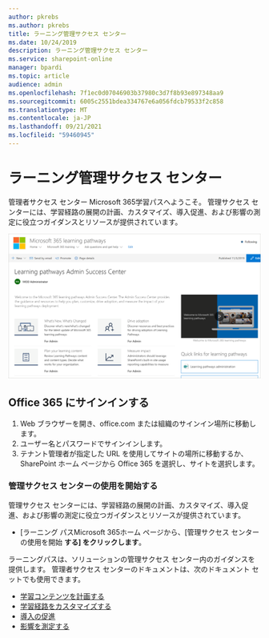 ```yaml
---
author: pkrebs
ms.author: pkrebs
title: ラーニング管理サクセス センター
ms.date: 10/24/2019
description: ラーニング管理サクセス センター
ms.service: sharepoint-online
manager: bpardi
ms.topic: article
audience: admin
ms.openlocfilehash: 7f1ec0d07046903b37980c3d7f8b93e897348aa9
ms.sourcegitcommit: 6005c2551bdea334767e6a056fdcb79533f2c858
ms.translationtype: MT
ms.contentlocale: ja-JP
ms.lasthandoff: 09/21/2021
ms.locfileid: "59460945"
---
```

# <a name="learning-pathways-admin-success-center"></a>ラーニング管理サクセス センター

管理者サクセス センター Microsoft 365学習パスへようこそ。 管理サクセス センターには、学習経路の展開の計画、カスタマイズ、導入促進、および影響の測定に役立つガイダンスとリソースが提供されています。

![サクセス センター](media/cg-successcenter.png)

## <a name="sign-in-to-office-365"></a>Office 365 にサインインする 

1.  Web ブラウザーを開き、office.com または組織のサインイン場所に移動します。 
2.  ユーザー名とパスワードでサインインします。
3.  テナント管理者が指定した URL を使用してサイトの場所に移動するか、SharePoint ホーム ページから Office 365 を選択し、サイトを選択します。 

### <a name="get-started-with-the-admin-success-center"></a>管理サクセス センターの使用を開始する

管理サクセス センターには、学習経路の展開の計画、カスタマイズ、導入促進、および影響の測定に役立つガイダンスとリソースが提供されています。 

- [ラーニング パスMicrosoft 365ホーム ページから、[管理サクセス センターの使用を開始 **する] をクリックします**。

ラーニングパスは、ソリューションの管理サクセス センター内のガイダンスを提供します。 管理者サクセス センターのドキュメントは、次のドキュメント セットでも使用できます。 

- [学習コンテンツを計画する](custom_plancontent.md)
- [学習経路をカスタマイズする](custom_overview.md)
- [導入の促進](driveadoption.md)
- [影響を測定する](custom_measureimpact.md)


